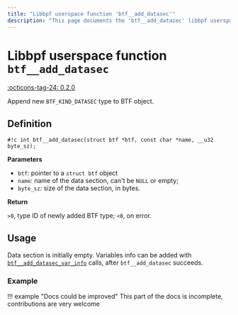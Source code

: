 ```yaml
---
title: "Libbpf userspace function 'btf__add_datasec'"
description: "This page documents the 'btf__add_datasec' libbpf userspace function, including its definition, usage, and examples."
---
```

# Libbpf userspace function `btf__add_datasec`

<!-- [LIBBPF_TAG] -->
[:octicons-tag-24: 0.2.0](https://github.com/libbpf/libbpf/releases/tag/v0.2.0)
<!-- [/LIBBPF_TAG] -->

Append new `BTF_KIND_DATASEC` type to BTF object.

## Definition

`#!c int btf__add_datasec(struct btf *btf, const char *name, __u32 byte_sz);`

**Parameters**

- `btf`: pointer to a `struct btf` object
- `name`: name of the data section, can't be `NULL` or empty;
- `byte_sz`: size of the data section, in bytes.

**Return**

`>0`, type ID of newly added BTF type; `<0`, on error.

## Usage

Data section is initially empty. Variables info can be added with [`btf__add_datasec_var_info`](btf__add_datasec_var_info.md) calls, after `btf__add_datasec` succeeds.

### Example

!!! example "Docs could be improved"
    This part of the docs is incomplete, contributions are very welcome
